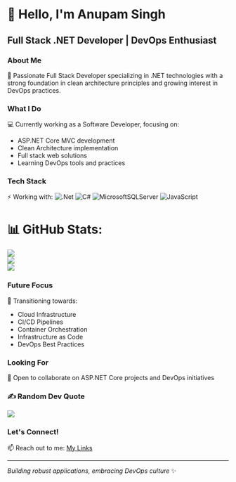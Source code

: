 # 👋 Hello, I'm Anupam Singh

## Full Stack .NET Developer | DevOps Enthusiast

### About Me
🚀 Passionate Full Stack Developer specializing in .NET technologies with a strong foundation in clean architecture principles and growing interest in DevOps practices.

### What I Do
💻 Currently working as a Software Developer, focusing on:
- ASP.NET Core MVC development
- Clean Architecture implementation
- Full stack web solutions
- Learning DevOps tools and practices

### Tech Stack
⚡ Working with:
![.Net](https://img.shields.io/badge/.NET-5C2D91?style=for-the-badge&logo=.net&logoColor=white) 
![C#](https://img.shields.io/badge/c%23-%23239120.svg?style=for-the-badge&logo=csharp&logoColor=white)
![MicrosoftSQLServer](https://img.shields.io/badge/Microsoft%20SQL%20Server-CC2927?style=for-the-badge&logo=microsoft%20sql%20server&logoColor=white) 
![JavaScript](https://img.shields.io/badge/javascript-%23323330.svg?style=for-the-badge&logo=javascript&logoColor=%23F7DF1E)

# 📊 GitHub Stats:
![](https://github-readme-stats.vercel.app/api?username=anupam9919&theme=dark&hide_border=false&include_all_commits=true&count_private=true)<br/>
![](https://github-readme-streak-stats.herokuapp.com/?user=anupam9919&theme=dark&hide_border=false)<br/>
![](https://github-readme-stats.vercel.app/api/top-langs/?username=anupam9919&theme=dark&hide_border=false&include_all_commits=true&count_private=true&layout=compact)

### Future Focus
🎯 Transitioning towards:
- Cloud Infrastructure
- CI/CD Pipelines
- Container Orchestration
- Infrastructure as Code
- DevOps Best Practices

### Looking For
🤝 Open to collaborate on ASP.NET Core projects and DevOps initiatives

### ✍️ Random Dev Quote
![](https://quotes-github-readme.vercel.app/api?type=horizontal&theme=radical)

### Let's Connect!
📫 Reach out to me: [My Links](https://linktr.ee/anupamsingh_)

---
*Building robust applications, embracing DevOps culture* ✨
